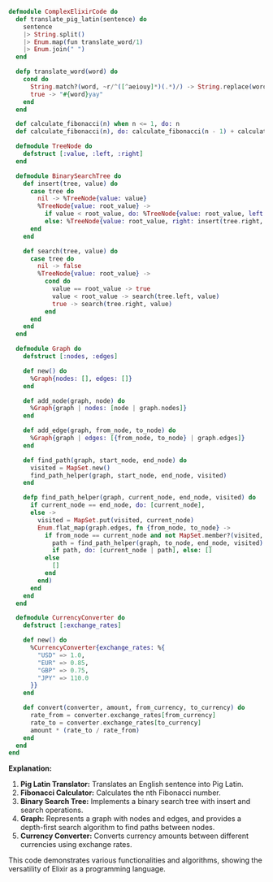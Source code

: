 ```elixir
defmodule ComplexElixirCode do
  def translate_pig_latin(sentence) do
    sentence
    |> String.split()
    |> Enum.map(fun translate_word/1)
    |> Enum.join(" ")
  end

  defp translate_word(word) do
    cond do
      String.match?(word, ~r/^([^aeiouy]*)(.*)/) -> String.replace(word, ~r/^([^aeiouy]*)(.*)/, "\\2\\1ay")
      true -> "#{word}yay"
    end
  end

  def calculate_fibonacci(n) when n <= 1, do: n
  def calculate_fibonacci(n), do: calculate_fibonacci(n - 1) + calculate_fibonacci(n - 2)

  defmodule TreeNode do
    defstruct [:value, :left, :right]
  end

  defmodule BinarySearchTree do
    def insert(tree, value) do
      case tree do
        nil -> %TreeNode{value: value}
        %TreeNode{value: root_value} ->
          if value < root_value, do: %TreeNode{value: root_value, left: insert(tree.left, value)},
          else: %TreeNode{value: root_value, right: insert(tree.right, value)}
      end
    end

    def search(tree, value) do
      case tree do
        nil -> false
        %TreeNode{value: root_value} ->
          cond do
            value == root_value -> true
            value < root_value -> search(tree.left, value)
            true -> search(tree.right, value)
          end
      end
    end
  end

  defmodule Graph do
    defstruct [:nodes, :edges]

    def new() do
      %Graph{nodes: [], edges: []}
    end

    def add_node(graph, node) do
      %Graph{graph | nodes: [node | graph.nodes]}
    end

    def add_edge(graph, from_node, to_node) do
      %Graph{graph | edges: [{from_node, to_node} | graph.edges]}
    end

    def find_path(graph, start_node, end_node) do
      visited = MapSet.new()
      find_path_helper(graph, start_node, end_node, visited)
    end

    defp find_path_helper(graph, current_node, end_node, visited) do
      if current_node == end_node, do: [current_node],
      else ->
        visited = MapSet.put(visited, current_node)
        Enum.flat_map(graph.edges, fn {from_node, to_node} ->
          if from_node == current_node and not MapSet.member?(visited, to_node) do
            path = find_path_helper(graph, to_node, end_node, visited)
            if path, do: [current_node | path], else: []
          else
            []
          end
        end)
      end
    end
  end

  defmodule CurrencyConverter do
    defstruct [:exchange_rates]

    def new() do
      %CurrencyConverter{exchange_rates: %{
        "USD" => 1.0,
        "EUR" => 0.85,
        "GBP" => 0.75,
        "JPY" => 110.0
      }}
    end

    def convert(converter, amount, from_currency, to_currency) do
      rate_from = converter.exchange_rates[from_currency]
      rate_to = converter.exchange_rates[to_currency]
      amount * (rate_to / rate_from)
    end
  end
end
```
**Explanation:**
1. **Pig Latin Translator:** Translates an English sentence into Pig Latin.
2. **Fibonacci Calculator:** Calculates the nth Fibonacci number.
3. **Binary Search Tree:** Implements a binary search tree with insert and search operations.
4. **Graph:** Represents a graph with nodes and edges, and provides a depth-first search algorithm to find paths between nodes.
5. **Currency Converter:** Converts currency amounts between different currencies using exchange rates.

This code demonstrates various functionalities and algorithms, showing the versatility of Elixir as a programming language.